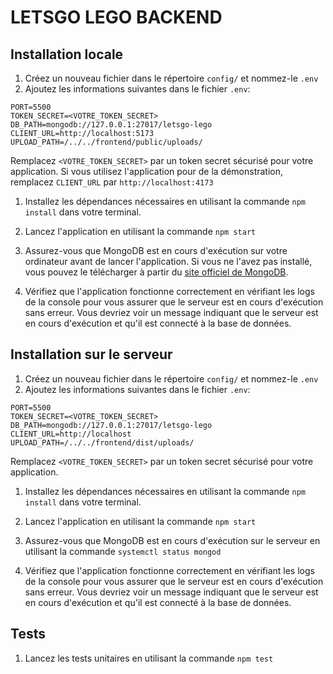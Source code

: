 # LETSGO LEGO BACKEND

## Installation locale

1. Créez un nouveau fichier dans le répertoire `config/` et nommez-le `.env`
2. Ajoutez les informations suivantes dans le fichier `.env`:

```
PORT=5500
TOKEN_SECRET=<VOTRE_TOKEN_SECRET>
DB_PATH=mongodb://127.0.0.1:27017/letsgo-lego
CLIENT_URL=http://localhost:5173
UPLOAD_PATH=/../../frontend/public/uploads/
```

Remplacez `<VOTRE_TOKEN_SECRET>` par un token secret sécurisé pour votre application.
Si vous utilisez l'application pour de la démonstration, remplacez `CLIENT_URL` par `http://localhost:4173`

1. Installez les dépendances nécessaires en utilisant la commande `npm install` dans votre terminal.

2. Lancez l'application en utilisant la commande `npm start`

3. Assurez-vous que MongoDB est en cours d'exécution sur votre ordinateur avant de lancer l'application. Si vous ne l'avez pas installé, vous pouvez le télécharger à partir du [site officiel de MongoDB](https://www.mongodb.com/try/download/community-edition).

4. Vérifiez que l'application fonctionne correctement en vérifiant les logs de la console pour vous assurer que le serveur est en cours d'exécution sans erreur. Vous devriez voir un message indiquant que le serveur est en cours d'exécution et qu'il est connecté à la base de données.

## Installation sur le serveur

1. Créez un nouveau fichier dans le répertoire `config/` et nommez-le `.env`
2. Ajoutez les informations suivantes dans le fichier `.env`:

```
PORT=5500
TOKEN_SECRET=<VOTRE_TOKEN_SECRET>
DB_PATH=mongodb://127.0.0.1:27017/letsgo-lego
CLIENT_URL=http://localhost
UPLOAD_PATH=/../../frontend/dist/uploads/
```

Remplacez `<VOTRE_TOKEN_SECRET>` par un token secret sécurisé pour votre application.

1. Installez les dépendances nécessaires en utilisant la commande `npm install` dans votre terminal.

2. Lancez l'application en utilisant la commande `npm start`

3. Assurez-vous que MongoDB est en cours d'exécution sur le serveur en utilisant la commande `systemctl status mongod`

4. Vérifiez que l'application fonctionne correctement en vérifiant les logs de la console pour vous assurer que le serveur est en cours d'exécution sans erreur. Vous devriez voir un message indiquant que le serveur est en cours d'exécution et qu'il est connecté à la base de données.

## Tests

1. Lancez les tests unitaires en utilisant la commande `npm test`
